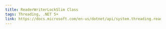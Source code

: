 ```yaml
---
title: ReaderWriterLockSlim Class
tags: Threading, .NET 5+
link: https://docs.microsoft.com/en-us/dotnet/api/system.threading.readerwriterlockslim?view=net-6.0
---
```

